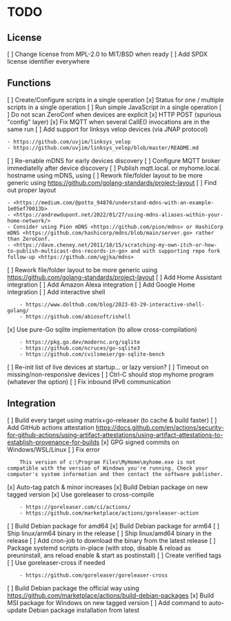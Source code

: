 TODO
====

License
-------

[ ] Change license from MPL-2.0 to MIT/BSD when ready
[ ] Add SPDX license identifier everywhere

Functions
---------

[ ] Create/Configure scripts in a single operation
[x] Status for one / multiple scripts in a single operation
[ ] Run simple JavaScript in a single operation
[ ] Do not scan ZeroConf when devices are explicit
[x] HTTP POST (spurious "config" layer)
[x] Fix MQTT when several CallE() invocations are in the same run
[ ] Add support for linksys velop devices (via JNAP protocol) 

    - https://github.com/uvjim/linksys_velop
    - https://github.com/uvjim/linksys_velop/blob/master/README.md

[ ] Re-enable mDNS for early devices discovery
[ ] Configure MQTT broker immediatelly after device discovery
[ ] Publish mqtt.local. or myhome.local. hostname using mDNS, using
[ ] Rework file/folder layout to be more generic using https://github.com/golang-standards/project-layout
[ ] Find out proper layout

    - <https://medium.com/@potto_94870/understand-mdns-with-an-example-1e05ef70013b>
    - <https://andrewdupont.net/2022/01/27/using-mdns-aliases-within-your-home-network/>
    - Consider using Pion mDNS <https://github.com/pion/mdns> or HashiCorp mDNS <https://github.com/hashicorp/mdns/blob/main/server.go> rather than ZeroConf.
    - <https://dave.cheney.net/2011/10/15/scratching-my-own-itch-or-how-to-publish-multicast-dns-records-in-go> and with supporting repo fork follow-up <https://github.com/ugjka/mdns>

[ ] Rework file/folder layout to be more generic using <https://github.com/golang-standards/project-layout>
[ ] Add Home Assistant integration
[ ] Add Amazon Alexa integration
[ ] Add Google Home integration
[ ] Add interactive shell

        - https://www.dolthub.com/blog/2023-03-29-interactive-shell-golang/
        - https://github.com/abiosoft/ishell

[x] Use pure-Go sqlite implementation (to allow cross-compilation)

        - https://pkg.go.dev/modernc.org/sqlite
        - https://github.com/ncruces/go-sqlite3
        - https://github.com/cvilsmeier/go-sqlite-bench

[ ] Re-init list of live devices at startup... or lazy version?
[ ] Timeout on missing/non-responsive devices
[ ] Ctrl-C should stop myhome program (whatever the option)
[ ] Fix inbound IPv6 communication

Integration
-----------

[ ] Build every target using matrix+go-releaser (to cache & build faster)
[ ] Add GitHub actions attestation <https://docs.github.com/en/actions/security-for-github-actions/using-artifact-attestations/using-artifact-attestations-to-establish-provenance-for-builds>
[x] GPG signed commits on Windows/WSL/Linux
[ ] Fix error

        This version of c:\Program Files\MyHome\myhome.exe is not compatible with the version of Windows you're running. Check your computer's system information and then contact the software publisher.
        
[x] Auto-tag patch & minor increases
[x] Build Debian package on new tagged version
[x] Use goreleaser to cross-compile

        - https://goreleaser.com/ci/actions/
        - https://github.com/marketplace/actions/goreleaser-action

[ ] Build Debian package for amd64
[x] Build Debian package for arm64
[ ] Ship linux/arm64 binary in the release
[ ] Ship linux/amd64 binary in the release
[ ] Add cron-job to download the binary from the latest release
[ ] Package systemd scripts in-place (with stop, disable & reload as preuninstall, ans reload enable & start as postinstall)
[ ] Create verified tags
[ ] Use goreleaser-cross if needed

        - https://github.com/goreleaser/goreleaser-cross

[ ] Build Debian package the official way using <https://github.com/marketplace/actions/build-debian-packages>
[x] Build MSI package for Windows on new tagged version
[ ] Add command to auto-update Debian package installation from latest